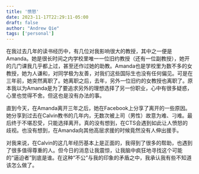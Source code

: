 ```yaml
---
title: '愤怒'
date: 2023-11-17T22:29:11-05:00
draft: false
author: "Andrew Qie"
tags: ['personal']
---
```


在我过去几年的读书经历中，有几位对我影响很大的教授，其中之一便是Amanda。她是很长时间之内学校里唯一一位旧约教授（还有一位副教授），她开的几门课我几乎都上过，甚至还作过她的助教。Amanda也是学校里为数不多的女教授，她为人谦和，对同学极为友善，对我们这些国际生也没有任何偏见。可是在三年前，她突然离职了。她离职之后，去年，另外一位旧约的女教授也离职了。原本我以为Amanda是为了要追求另外的理想选择了另一份职业，心中有很多疑惑，心里也觉得不舍。但这也是没有办法的事。

直到今天，在Amanda离开三年之后，她在Facebook上分享了离开的一些原因。她分享到过去在Calvin教书的几年内，无数次被上司（男性）故意为难、刁难。最后终于不堪忍受，只能选择离开。真的没有想到，在CTS会遇到如此让人愤怒的歧视。也没有想到，在Amanda向其他高层求援的时候竟然没有人伸出援手。

对我来说，在Calvin的这几年经历基本上是正面的，我得到了很多的帮助，也遇到了很多值得尊重的人。但今日的消息让我震惊，让我脑中疯狂地寻找这个可能的“逼迫者”到底是谁。在这种“不公”与我的印象的矛盾之中，我承认我有些不知道该怎么做了。